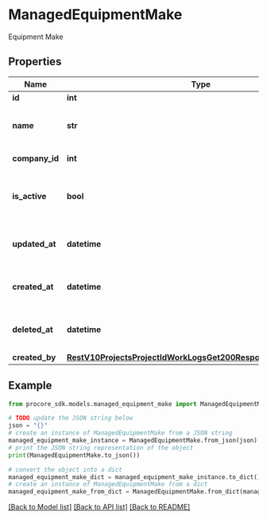 # ManagedEquipmentMake

Equipment Make

## Properties

Name | Type | Description | Notes
------------ | ------------- | ------------- | -------------
**id** | **int** | ID | [optional] 
**name** | **str** | Name of the equipment make | [optional] 
**company_id** | **int** | Company ID | [optional] 
**is_active** | **bool** | if the equipment make is currently active | [optional] 
**updated_at** | **datetime** | Date the equipment make was updated | [optional] 
**created_at** | **datetime** | Date the equipment make was created | [optional] 
**deleted_at** | **datetime** | Date the equipment make was deleted | [optional] 
**created_by** | [**RestV10ProjectsProjectIdWorkLogsGet200ResponseInnerCreatedBy**](RestV10ProjectsProjectIdWorkLogsGet200ResponseInnerCreatedBy.md) |  | [optional] 

## Example

```python
from procore_sdk.models.managed_equipment_make import ManagedEquipmentMake

# TODO update the JSON string below
json = "{}"
# create an instance of ManagedEquipmentMake from a JSON string
managed_equipment_make_instance = ManagedEquipmentMake.from_json(json)
# print the JSON string representation of the object
print(ManagedEquipmentMake.to_json())

# convert the object into a dict
managed_equipment_make_dict = managed_equipment_make_instance.to_dict()
# create an instance of ManagedEquipmentMake from a dict
managed_equipment_make_from_dict = ManagedEquipmentMake.from_dict(managed_equipment_make_dict)
```
[[Back to Model list]](../README.md#documentation-for-models) [[Back to API list]](../README.md#documentation-for-api-endpoints) [[Back to README]](../README.md)


